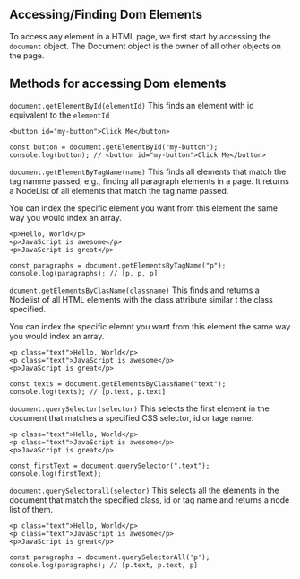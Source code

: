 ## Accessing/Finding Dom Elements
To access any element in a HTML page, we first start by accessing the `document` object.
The Document object is the owner of all other objects on the page.

## Methods for accessing Dom elements
`document.getElementById(elementId)`
This finds an element with id equivalent to the `elementId`
```
<button id="my-button">Click Me</button>
```

```
const button = document.getElementById("my-button");
console.log(button); // <button id="my-button">Click Me</button>
```
`document.getElementByTagName(name)`
This finds all elements that match the tag namme passed, e.g., finding all paragraph elements in a page.
It returns a NodeList of all elements that match the tag name passed.

You can index the specific element you want from this element the same way you would index an array.
```
<p>Hello, World</p>
<p>JavaScript is awesome</p>
<p>JavaScript is great</p>
```

```
const paragraphs = document.getElementsByTagName("p");
console.log(paragraphs); // [p, p, p]
```
`dcument.getElementsByClasName(classname)`
This finds and returns a Nodelist of all HTML elements with the class attribute similar t the class specified.

You can index the specific elemnt you want from this element the same way you would index an array.
```
<p class="text">Hello, World</p>
<p class="text">JavaScript is awesome</p>
<p>JavaScript is great</p>
```

```
const texts = document.getElementsByClassName("text");
console.log(texts); // [p.text, p.text]
```
`document.querySelector(selector)`
This selects the first element in the document that matches a specified CSS selector, id or tage name.
```
<p class="text">Hello, World</p>
<p class="text">JavaScript is awesome</p>
<p>JavaScript is great</p>
```

```
const firstText = document.querySelector(".text");
console.log(firstText);
```
`document.querySelectorall(selector)`
This selects all the elements in the document that match the specified class, id or tag name and returns a node list of them.
```
<p class="text">Hello, World</p>
<p class="text">JavaScript is awesome</p>
<p>JavaScript is great</p>
```

```
const paragraphs = document.querySelectorAll('p');
console.log(paragraphs); // [p.text, p.text, p]
```
